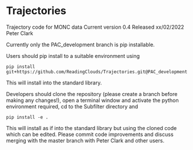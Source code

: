 # Trajectories
Trajectory code for MONC data
Current version 0.4 Released xx/02/2022 Peter Clark

Currently only the PAC_development branch is pip installable.

Users should pip install to a suitable environment using

    pip install  git+https://github.com/ReadingClouds/Trajectories.git@PAC_development

This will install into the standard library.

Developers should clone the repository (please create a branch before making 
any changes!), open a terminal window and activate the python environment 
required, cd to the Subfilter directory and

    pip install -e .

This will install as if into the standard library but using the cloned code 
which can be edited. Please commit code improvements and discuss merging with 
the master branch with Peter Clark and other users.


